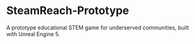# SteamReach-Prototype
A prototype educational STEM game for underserved communities, built with Unreal Engine 5.

